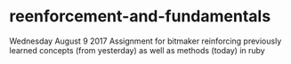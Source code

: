 # reenforcement-and-fundamentals
Wednesday August 9 2017 Assignment for bitmaker reinforcing previously learned concepts (from yesterday) as well as methods (today) in ruby
